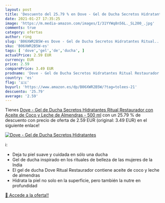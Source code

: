 ```yaml
---
layout: post
title: 'Descuento del 25.79 % en Dove - Gel de Ducha Secretos Hidratantes'
date: 2021-01-27 17:35:25
image: 'https://m.media-amazon.com/images/I/31YYWq8n56L._SL200_.jpg'
comments: true
category: ofertas
author: ring
slug: 'B06XWR2B5W-es Dove - Gel de Ducha Secretos Hidratantes Ritual...'
sku: 'B06XWR2B5W-es'
tags: [ 'dove','gel','de','ducha', ]
actualPrice: 2.59 EUR
currency: EUR
price: 2.59
comparePrice: 3.49 EUR
prodname: 'Dove - Gel de Ducha Secretos Hidratantes Ritual Restaurador con Aceite de Coco y Leche de Almendras - 500 ml'
country: 'es'
flag: '🇪🇸'
buyurl: 'https://www.amazon.es/dp/B06XWR2B5W/?tag=tolees-21'
descuento: '25.79'
average: '2.59'
---
```


Tienes [Dove - Gel de Ducha Secretos Hidratantes Ritual Restaurador con Aceite de Coco y Leche de Almendras - 500 ml](https://www.amazon.es/dp/B06XWR2B5W/?tag=tolees-21) con un 25.79 % de descuento con precio de oferta de 2.59 EUR (original: 3.49 EUR) en el siguiente enlace!

[![Dove - Gel de Ducha Secretos Hidratantes](https://m.media-amazon.com/images/I/31YYWq8n56L._SL200_.jpg)](https://www.amazon.es/dp/B06XWR2B5W/?tag=tolees-21)

ℹ️:

- Deja tu piel suave y cuidada en sólo una ducha
- Gel de ducha inspirado en los rituales de belleza de las mujeres de la India
- El gel de ducha Dove Ritual Restaurador contiene aceite de coco y leche de almendras
- Hidrata la piel no solo en la superficie, pero también la nutre en profundidad

[🛒 Accede a la oferta!!](https://www.amazon.es/dp/B06XWR2B5W/?tag=tolees-21)
